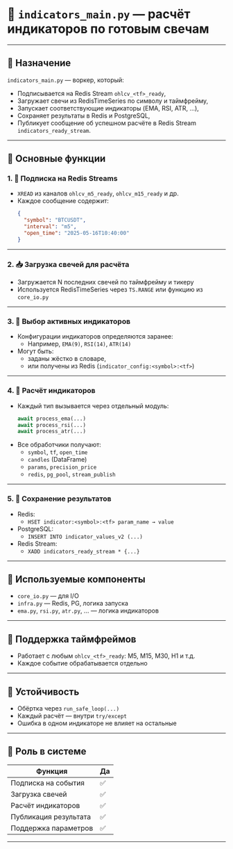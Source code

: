 # 📂 `indicators_main.py` — расчёт индикаторов по готовым свечам

---

## 📌 Назначение

`indicators_main.py` — воркер, который:

- Подписывается на Redis Stream `ohlcv_<tf>_ready`,
- Загружает свечи из RedisTimeSeries по символу и таймфрейму,
- Запускает соответствующие индикаторы (EMA, RSI, ATR, ...),
- Сохраняет результаты в Redis и PostgreSQL,
- Публикует сообщение об успешном расчёте в Redis Stream `indicators_ready_stream`.

---

## 🧱 Основные функции

### 1. 🔔 Подписка на Redis Streams

- `XREAD` из каналов `ohlcv_m5_ready`, `ohlcv_m15_ready` и др.
- Каждое сообщение содержит:
  ```json
  {
    "symbol": "BTCUSDT",
    "interval": "m5",
    "open_time": "2025-05-16T10:40:00"
  }
  ```

---

### 2. 📥 Загрузка свечей для расчёта

- Загружается N последних свечей по таймфрейму и тикеру
- Используется RedisTimeSeries через `TS.RANGE` или функцию из `core_io.py`

---

### 3. 🧠 Выбор активных индикаторов

- Конфигурации индикаторов определяются заранее:
  - Например, `EMA(9)`, `RSI(14)`, `ATR(14)`
- Могут быть:
  - заданы жёстко в словаре,
  - или получены из Redis (`indicator_config:<symbol>:<tf>`)

---

### 4. 🧮 Расчёт индикаторов

- Каждый тип вызывается через отдельный модуль:
  ```python
  await process_ema(...)
  await process_rsi(...)
  await process_atr(...)
  ```
- Все обработчики получают:
  - `symbol`, `tf`, `open_time`
  - `candles` (DataFrame)
  - `params`, `precision_price`
  - `redis`, `pg_pool`, `stream_publish`

---

### 5. 💾 Сохранение результатов

- Redis:
  - `HSET indicator:<symbol>:<tf> param_name → value`
- PostgreSQL:
  - `INSERT INTO indicator_values_v2 (...)`
- Redis Stream:
  - `XADD indicators_ready_stream * {...}`

---

## 🧩 Используемые компоненты

- `core_io.py` — для I/O
- `infra.py` — Redis, PG, логика запуска
- `ema.py`, `rsi.py`, `atr.py`, ... — логика индикаторов

---

## 🔁 Поддержка таймфреймов

- Работает с любым `ohlcv_<tf>_ready`: M5, M15, M30, H1 и т.д.
- Каждое событие обрабатывается отдельно

---

## 🔐 Устойчивость

- Обёртка через `run_safe_loop(...)`
- Каждый расчёт — внутри `try/except`
- Ошибка в одном индикаторе не влияет на остальные

---

## 📎 Роль в системе

| Функция                | Да |
|------------------------|----|
| Подписка на события    | ✅ |
| Загрузка свечей        | ✅ |
| Расчёт индикаторов     | ✅ |
| Публикация результата  | ✅ |
| Поддержка параметров   | ✅ |

---